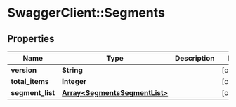 # SwaggerClient::Segments

## Properties
Name | Type | Description | Notes
------------ | ------------- | ------------- | -------------
**version** | **String** |  | [optional] 
**total_items** | **Integer** |  | [optional] 
**segment_list** | [**Array&lt;SegmentsSegmentList&gt;**](SegmentsSegmentList.md) |  | [optional] 

